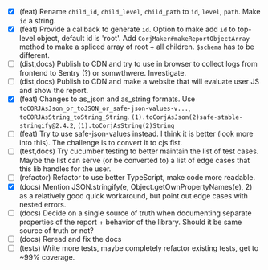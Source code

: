 - [x] (feat) Rename `child_id`, `child_level`, `child_path` to `id`, `level`, `path`. Make `id` a string.
- [x] (feat) Provide a callback to generate `id`. Option to make add `id` to top-level object, default id is 'root'. Add `CorjMaker#makeReportObjectArray` method to make a spliced array of root + all children. `$schema` has to be different.
- [ ] (dist,docs) Publish to CDN and try to use in browser to collect logs from frontend to Sentry (?) or somwthwere. Investigate.
- [ ] (dist,docs) Publish to CDN and make a website that will evaluate user JS and show the report.
- [x] (feat) Changes to as_json and as_string formats. Use `toCORJAsJson_or_toJSON_or_safe-json-values-v...`, `toCORJAsString_toString_String`. 
  `(1).toCorjAsJson(2)safe-stable-stringify@2.4.2`, `(1).toCorjAsString(2)String`
- [ ] (feat) Try to use safe-json-values instead. I think it is better (look more into this). The challenge is to convert it to cjs fist.
- [ ] (test,docs) Try cucumber testing to better maintain the list of test cases. Maybe the list can serve (or be converted to) a list of edge cases that this lib handles for the user.
- [ ] (refactor) Refactor to use better TypeScript, make code more readable.
- [x] (docs) Mention JSON.stringify(e, Object.getOwnPropertyNames(e), 2) as a relatively good quick workaround, but point out edge cases with nested errors.
- [ ] (docs) Decide on a single source of truth when documenting separate properties of the report + behavior of the library. Should it be same source of truth or not?
- [ ] (docs) Reread and fix the docs
- [ ] (tests) Write more tests, maybe completely refactor existing tests, get to ~99% coverage.
